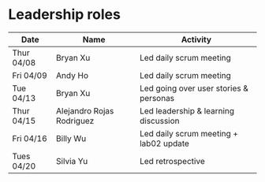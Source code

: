 # Leadership roles

| Date      | Name              | Activity                                               |
|-----------|-------------------|--------------------------------------------------------|
| Thur 04/08| Bryan Xu     | Led daily scrum meeting                      | 
| Fri 04/09 | Andy Ho  | Led daily scrum meeting      | 
| Tue 04/13 | Bryan Xu       | Led going over user stories & personas                                  | 
| Thur 04/15 | Alejandro Rojas Rodriguez       | Led leadership & learning discussion                                  |
| Fri 04/16 | Billy Wu       | Led daily scrum meeting + lab02 update                                  |
| Tues 04/20 | Silvia Yu       | Led retrospective                                  |
